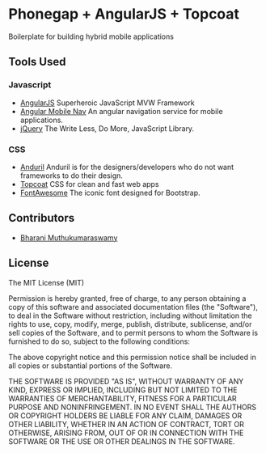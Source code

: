 # Phonegap + AngularJS + Topcoat
Boilerplate for building hybrid mobile applications

## Tools Used

### Javascript
* [AngularJS](http://angularjs.org) Superheroic JavaScript MVW Framework
* [Angular Mobile Nav](https://github.com/ajoslin/angular-mobile-nav) An angular navigation service for mobile applications.
* [jQuery](http://jquery.com) The Write Less, Do More, JavaScript Library.


### CSS
* [Anduril](http://github.com/brajeshwar/anduril) Anduril is for the designers/developers who do not want frameworks to do their design.
* [Topcoat](http://topcoat.io) CSS for clean and fast web apps 
* [FontAwesome](https://github.com/FortAwesome/Font-Awesome) The iconic font designed for Bootstrap.




## Contributors

* [Bharani Muthukumaraswamy](http://www.resumonk.com/bharani)



## License

The MIT License (MIT)

Permission is hereby granted, free of charge, to any person obtaining a copy of
this software and associated documentation files (the "Software"), to deal in
the Software without restriction, including without limitation the rights to
use, copy, modify, merge, publish, distribute, sublicense, and/or sell copies of
the Software, and to permit persons to whom the Software is furnished to do so,
subject to the following conditions:

The above copyright notice and this permission notice shall be included in all
copies or substantial portions of the Software.

THE SOFTWARE IS PROVIDED "AS IS", WITHOUT WARRANTY OF ANY KIND, EXPRESS OR
IMPLIED, INCLUDING BUT NOT LIMITED TO THE WARRANTIES OF MERCHANTABILITY, FITNESS
FOR A PARTICULAR PURPOSE AND NONINFRINGEMENT. IN NO EVENT SHALL THE AUTHORS OR
COPYRIGHT HOLDERS BE LIABLE FOR ANY CLAIM, DAMAGES OR OTHER LIABILITY, WHETHER
IN AN ACTION OF CONTRACT, TORT OR OTHERWISE, ARISING FROM, OUT OF OR IN
CONNECTION WITH THE SOFTWARE OR THE USE OR OTHER DEALINGS IN THE SOFTWARE.
